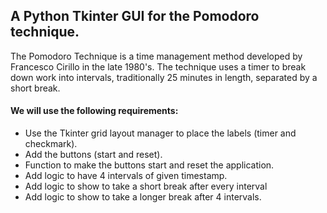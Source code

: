 ## A Python Tkinter GUI for the Pomodoro technique.

The Pomodoro Technique is a time management method developed by Francesco Cirillo in the late 1980's. The technique uses a timer to break down work into intervals, traditionally 25 minutes in length, separated by a short break.

#### We will use the following requirements:

- Use the Tkinter grid layout manager to place the labels (timer and checkmark).
- Add the buttons (start and reset).
- Function to make the buttons start and reset the application.
- Add logic to have 4 intervals of given timestamp.
- Add logic to show to take a short break after every interval
- Add logic to show to take a longer break after 4 intervals.
